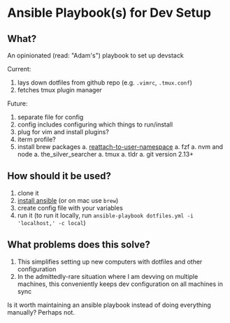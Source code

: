 # Ansible Playbook(s) for Dev Setup

## What?

An opinionated (read: "Adam's") playbook to set up devstack

Current:

1. lays down dotfiles from github repo (e.g. `.vimrc`, `.tmux.conf`)
1. fetches tmux plugin manager

Future:

1. separate file for config
1. config includes configuring which things to run/install
1. plug for vim and install plugins?
1. iterm profile?
1. install brew packages
    a. [reattach-to-user-namespace](https://github.com/ChrisJohnsen/tmux-MacOSX-pasteboard#quick-summary)
    a. fzf
    a. nvm and node
    a. the_silver_searcher
    a. tmux
    a. tldr
    a. git version 2.13+

## How should it be used?

1. clone it
1. [install ansible](http://docs.ansible.com/ansible/intro_installation.html#installing-the-control-machine) (or on mac use `brew`)
1. create config file with your variables
1. run it (to run it locally, run `ansible-playbook dotfiles.yml -i 'localhost,' -c local`)

## What problems does this solve?

1. This simplifies setting up new computers with dotfiles and other configuration
1. In the admittedly-rare situation where I am devving on multiple machines, this conveniently keeps dev configuration on all machines in sync

Is it worth maintaining an ansible playbook instead of doing everything manually? Perhaps not.
